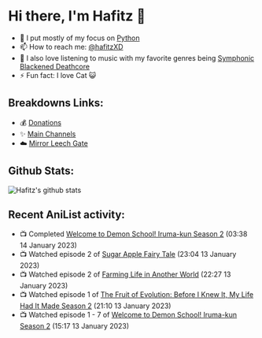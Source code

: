 # Hi there, I'm Hafitz 👋
- 🐍 I put mostly of my focus on [Python](https://python.org)
- 📫 How to reach me: [@hafitzXD](https://t.me/hafitzXD)
- 🎵 I also love listening to music with my favorite genres being [Symphonic Blackened Deathcore](https://youtu.be/qyYmS_iBcy4)
- ⚡ Fun fact: I love Cat 😺

## Breakdowns Links:
- 💰 [Donations](https://t.me/TheBreakdowns/2)
- ✨ [Main Channels](https://t.me/TheBreakdowns)
- ☁️ [Mirror Leech Gate](https://t.me/BreakdownsGate)

## Github Stats:
![Hafitz's github stats](https://github-readme-stats.vercel.app/api?username=breakdowns&show_icons=true&count_private=true&bg_color=00000000&text_color=777)

## Recent AniList activity:
<!-- ANILIST_ACTIVITY:start -->

-   📺 Completed [Welcome to Demon School! Iruma-kun Season 2](https://anilist.co/anime/116338) (03:38 14 January 2023)
-   📺 Watched episode 2 of [Sugar Apple Fairy Tale](https://anilist.co/anime/139821) (23:04 13 January 2023)
-   📺 Watched episode 2 of [Farming Life in Another World](https://anilist.co/anime/146850) (22:27 13 January 2023)
-   📺 Watched episode 1 of [The Fruit of Evolution: Before I Knew It, My Life Had It Made Season 2](https://anilist.co/anime/146954) (21:10 13 January 2023)
-   📺 Watched episode 1 - 7 of [Welcome to Demon School! Iruma-kun Season 2](https://anilist.co/anime/116338) (15:17 13 January 2023)

<!-- ANILIST_ACTIVITY:end -->

